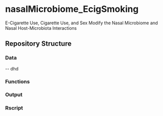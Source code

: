 # nasalMicrobiome_EcigSmoking
E-Cigarette Use, Cigarette Use, and Sex Modify the Nasal Microbiome and Nasal Host-Microbiota Interactions

## Repository Structure
### Data
-- dhd

### Functions

### Output

### Rscript
